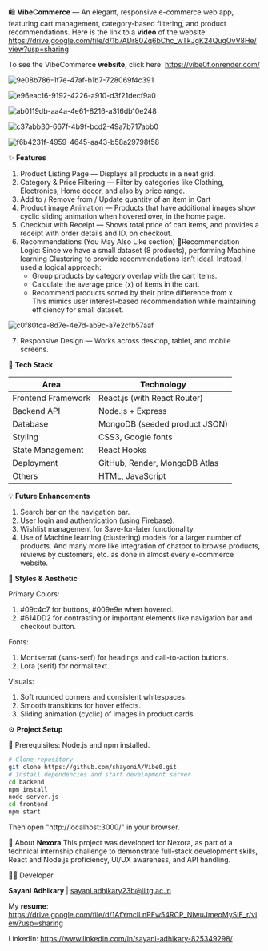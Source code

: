 🛍️ **VibeCommerce** — An elegant, responsive e-commerce web app, featuring cart management, category-based filtering, and product recommendations.
Here is the link to a **video** of the website:  https://drive.google.com/file/d/1b7ADr80Zq6bChc_wTkJgK24QugOvV8He/view?usp=sharing

To see the VibeCommerce **website**, click here:  https://vibe0f.onrender.com/

![9e08b786-1f7e-47af-b1b7-728069f4c391](https://github.com/user-attachments/assets/c91f956d-f5c8-4d23-9dda-c7cc5c745716)

![e96eac16-9192-4226-a910-d3f21decf9a0](https://github.com/user-attachments/assets/1b26090b-0e11-42ba-9c69-21b6197f794e)

![ab0119db-aa4a-4e61-8216-a316db10e248](https://github.com/user-attachments/assets/a0ea2b86-61f3-46f0-9cc1-7d143c01cccb)

![c37abb30-667f-4b9f-bcd2-49a7b717abb0](https://github.com/user-attachments/assets/4d4ded90-2b6f-4873-8948-03dea4473735)

![f6b4231f-4959-4645-aa43-b58a29798f58](https://github.com/user-attachments/assets/78dd6302-d0b7-4a6d-9cb5-462230925c63)


✨ **Features**

1. Product Listing Page — Displays all products in a neat grid.
2. Category & Price Filtering — Filter by categories like Clothing, Electronics, Home decor, and also by price range.
3. Add to / Remove from / Update quantity of an item in Cart
4. Product image Animation — Products that have additional images show cyclic sliding animation when hovered over, in the home page.
5. Checkout with Receipt — Shows total price of cart items, and provides a receipt with order details and ID, on checkout.
6. Recommendations (You May Also Like section)
  🔹Recommendation Logic:  Since we have a small dataset (8 products), performing Machine learning Clustering to provide recommendations isn’t ideal. Instead, I used a logical approach:  
   - Group products by category overlap with the cart items.  
   - Calculate the average price (x) of items in the cart.  
   - Recommend products sorted by their price difference from x.  
   This mimics user interest–based recommendation while maintaining efficiency for small dataset.

![c0f80fca-8d7e-4e7d-ab9c-a7e2cfb57aaf](https://github.com/user-attachments/assets/42de9241-8723-4ec3-bd70-045ccc693572)

7. Responsive Design — Works across desktop, tablet, and mobile screens.

🚀 **Tech Stack**

| Area                   | Technology                                                      |
| ---------------------- | --------------------------------------------------------------- |
| Frontend Framework     | React.js (with React Router)                                    |
| Backend API            | Node.js + Express                                               |
| Database               | MongoDB (seeded product JSON)                                   |
| Styling                | CSS3, Google fonts                                              |
| State Management       | React Hooks                                                     |
| Deployment             | GitHub, Render, MongoDB Atlas                                   |
| Others                 | HTML, JavaScript                                                |


💡 **Future Enhancements**

1. Search bar on the navigation bar.
2. User login and authentication (using Firebase).
3. Wishlist management for Save-for-later functionality.
4. Use of Machine learning (clustering) models for a larger number of products.
And many more like integration of chatbot to browse products, reviews by customers, etc. as done in almost every e-commerce website.


🎨 **Styles & Aesthetic**

  Primary Colors:
  1. #09c4c7 for buttons, #009e9e when hovered.
  2. #614DD2 for contrasting or important elements like navigation bar and checkout button.

  Fonts:
  1. Montserrat (sans-serf) for headings and call-to-action buttons.
  2. Lora (serif) for normal text.

  Visuals:
  1. Soft rounded corners and consistent whitespaces.
  2. Smooth transitions for hover effects.
  3. Sliding animation (cyclic) of images in product cards.


⚙️ **Project Setup**

🧩 Prerequisites: Node.js and npm installed.
```bash
# Clone repository
git clone https://github.com/shayoniA/Vibe0.git
# Install dependencies and start development server
cd backend
npm install
node server.js
cd frontend
npm start
```

Then open "http://localhost:3000/" in your browser.


🏢 About **Nexora**
This project was developed for Nexora, as part of a technical internship challenge to demonstrate full-stack development skills, React and Node.js proficiency, UI/UX awareness, and API handling.

👩‍💻 Developer

**Sayani Adhikary** | sayani.adhikary23b@iiitg.ac.in

My **resume**:  https://drive.google.com/file/d/1AfYmclLnPFw54RCP_NlwuJmeoMySiE_r/view?usp=sharing

LinkedIn:  https://www.linkedin.com/in/sayani-adhikary-825349298/
